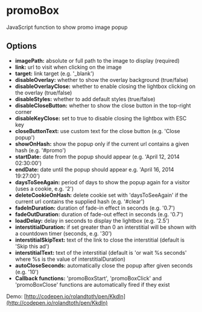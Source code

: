 promoBox
========

JavaScript function to show promo image popup

Options
-----------

* **imagePath:** absolute or full path to the image to display (required)
* **link:** url to visit when clicking on the image
* **target:** link target (e.g. '_blank')
* **disableOverlay:** whether to show the overlay background (true/false)
* **disableOverlayClose:** whether to enable closing the lightbox clicking on the overlay (true/false)
* **disableStyles:** whether to add default styles (true/false)
* **disableCloseButton:** whether to show the close button in the top-right corner
* **disableKeyClose:** set to true to disable closing the lightbox with ESC key
* **closeButtonText:** use custom text for the close button (e.g. 'Close popup')
* **showOnHash:** show the popup only if the current url contains a given hash (e.g. '#promo')
* **startDate:** date from the popup should appear (e.g. 'April 12, 2014 02:30:00')
* **endDate:** date until the popup should appear e.g.  'April 16, 2014 19:27:00')
* **daysToSeeAgain:** period of days to show the popup again for a visitor (uses a cookie, e.g. '2')
* **deleteCookieOnHash:** delete cookie set with 'daysToSeeAgain' if the current url contains the supplied hash (e.g. '#clear')
* **fadeInDuration:** duration of fade-in effect in seconds (e.g. '0.7')
* **fadeOutDuration:** duration of fade-out effect in seconds (e.g. '0.7')
* **loadDelay:** delay in seconds to display the lightbox (e.g. '2.5')
* **interstitialDuration:** if set greater than 0 an interstitial will be shown with a countdown timer (seconds, e.g. '30')
* **interstitialSkipText:** text of the link to close the interstitial (default is 'Skip this ad')
* **interstitialText:** text of the interstitial (default is 'or wait %s seconds' where %s is the value of interstitialDuration)
* **autoCloseSeconds:** automatically close the popup after given seconds (e.g. '10')
* **Callback functions:** 'promoBoxStart', 'promoBoxClick' and 'promoBoxClose' functions are automatically fired if they exist

Demo: [http://codepen.io/rolandtoth/pen/Kkdln](http://codepen.io/rolandtoth/pen/Kkdln)
